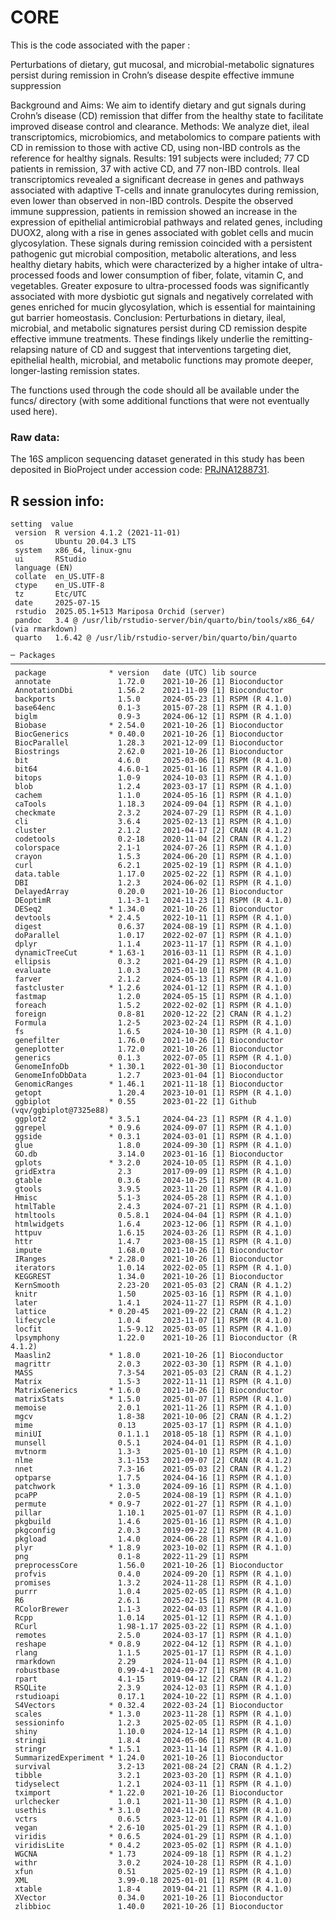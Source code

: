 # CORE

This is the code associated with the paper : 

Perturbations of dietary, gut mucosal, and microbial-metabolic signatures persist during remission in Crohn’s disease despite effective immune suppression


Background and Aims: We aim to identify dietary and gut signals during Crohn’s disease (CD) remission that differ from the healthy state to facilitate improved disease control and clearance.
Methods: We analyze diet, ileal transcriptomics, microbiomics, and metabolomics to compare patients with CD in remission to those with active CD, using non-IBD controls as the reference for healthy signals.
Results: 191 subjects were included; 77 CD patients in remission, 37 with active CD, and 77 non-IBD controls. Ileal transcriptomics revealed a significant decrease in genes and pathways associated with adaptive T-cells and innate granulocytes during remission, even lower than observed in non-IBD controls.  Despite the observed immune suppression, patients in remission showed an increase in the expression of epithelial antimicrobial pathways and related genes, including DUOX2, along with a rise in genes associated with goblet cells and mucin glycosylation. These signals during remission coincided with a persistent pathogenic gut microbial composition, metabolic alterations, and less healthy dietary habits, which were characterized by a higher intake of ultra-processed foods and lower consumption of fiber, folate, vitamin C, and vegetables. Greater exposure to ultra-processed foods was significantly associated with more dysbiotic gut signals and negatively correlated with genes enriched for mucin glycosylation, which is essential for maintaining gut barrier homeostasis.
Conclusion: Perturbations in dietary, ileal, microbial, and metabolic signatures persist during CD remission despite effective immune treatments. These findings likely underlie the remitting-relapsing nature of CD and suggest that interventions targeting diet, epithelial health, microbial, and metabolic functions may promote deeper, longer-lasting remission states.
 


The functions used through the code should all be available under the funcs/ directory (with some additional functions that were not eventually used here).  


### Raw data:

The 16S amplicon sequencing dataset generated in this study has been deposited in BioProject under accession code: [PRJNA1288731](https://www.ncbi.nlm.nih.gov/bioproject/PRJNA1288731).


## R session info:
```
setting  value
 version  R version 4.1.2 (2021-11-01)
 os       Ubuntu 20.04.3 LTS
 system   x86_64, linux-gnu
 ui       RStudio
 language (EN)
 collate  en_US.UTF-8
 ctype    en_US.UTF-8
 tz       Etc/UTC
 date     2025-07-15
 rstudio  2025.05.1+513 Mariposa Orchid (server)
 pandoc   3.4 @ /usr/lib/rstudio-server/bin/quarto/bin/tools/x86_64/ (via rmarkdown)
 quarto   1.6.42 @ /usr/lib/rstudio-server/bin/quarto/bin/quarto

─ Packages ────────────────────────────────────────────────────────────────────────────
 package              * version   date (UTC) lib source
 annotate               1.72.0    2021-10-26 [1] Bioconductor
 AnnotationDbi          1.56.2    2021-11-09 [1] Bioconductor
 backports              1.5.0     2024-05-23 [1] RSPM (R 4.1.0)
 base64enc              0.1-3     2015-07-28 [1] RSPM (R 4.1.0)
 biglm                  0.9-3     2024-06-12 [1] RSPM (R 4.1.0)
 Biobase              * 2.54.0    2021-10-26 [1] Bioconductor
 BiocGenerics         * 0.40.0    2021-10-26 [1] Bioconductor
 BiocParallel           1.28.3    2021-12-09 [1] Bioconductor
 Biostrings             2.62.0    2021-10-26 [1] Bioconductor
 bit                    4.6.0     2025-03-06 [1] RSPM (R 4.1.0)
 bit64                  4.6.0-1   2025-01-16 [1] RSPM (R 4.1.0)
 bitops                 1.0-9     2024-10-03 [1] RSPM (R 4.1.0)
 blob                   1.2.4     2023-03-17 [1] RSPM (R 4.1.0)
 cachem                 1.1.0     2024-05-16 [1] RSPM (R 4.1.0)
 caTools                1.18.3    2024-09-04 [1] RSPM (R 4.1.0)
 checkmate              2.3.2     2024-07-29 [1] RSPM (R 4.1.0)
 cli                    3.6.4     2025-02-13 [1] RSPM (R 4.1.0)
 cluster                2.1.2     2021-04-17 [2] CRAN (R 4.1.2)
 codetools              0.2-18    2020-11-04 [2] CRAN (R 4.1.2)
 colorspace             2.1-1     2024-07-26 [1] RSPM (R 4.1.0)
 crayon                 1.5.3     2024-06-20 [1] RSPM (R 4.1.0)
 curl                   6.2.1     2025-02-19 [1] RSPM (R 4.1.0)
 data.table             1.17.0    2025-02-22 [1] RSPM (R 4.1.0)
 DBI                    1.2.3     2024-06-02 [1] RSPM (R 4.1.0)
 DelayedArray           0.20.0    2021-10-26 [1] Bioconductor
 DEoptimR               1.1-3-1   2024-11-23 [1] RSPM (R 4.1.0)
 DESeq2               * 1.34.0    2021-10-26 [1] Bioconductor
 devtools             * 2.4.5     2022-10-11 [1] RSPM (R 4.1.0)
 digest                 0.6.37    2024-08-19 [1] RSPM (R 4.1.0)
 doParallel             1.0.17    2022-02-07 [1] RSPM (R 4.1.0)
 dplyr                  1.1.4     2023-11-17 [1] RSPM (R 4.1.0)
 dynamicTreeCut       * 1.63-1    2016-03-11 [1] RSPM (R 4.1.0)
 ellipsis               0.3.2     2021-04-29 [1] RSPM (R 4.1.0)
 evaluate               1.0.3     2025-01-10 [1] RSPM (R 4.1.0)
 farver                 2.1.2     2024-05-13 [1] RSPM (R 4.1.0)
 fastcluster          * 1.2.6     2024-01-12 [1] RSPM (R 4.1.0)
 fastmap                1.2.0     2024-05-15 [1] RSPM (R 4.1.0)
 foreach                1.5.2     2022-02-02 [1] RSPM (R 4.1.0)
 foreign                0.8-81    2020-12-22 [2] CRAN (R 4.1.2)
 Formula                1.2-5     2023-02-24 [1] RSPM (R 4.1.0)
 fs                     1.6.5     2024-10-30 [1] RSPM (R 4.1.0)
 genefilter             1.76.0    2021-10-26 [1] Bioconductor
 geneplotter            1.72.0    2021-10-26 [1] Bioconductor
 generics               0.1.3     2022-07-05 [1] RSPM (R 4.1.0)
 GenomeInfoDb         * 1.30.1    2022-01-30 [1] Bioconductor
 GenomeInfoDbData       1.2.7     2023-01-04 [1] Bioconductor
 GenomicRanges        * 1.46.1    2021-11-18 [1] Bioconductor
 getopt                 1.20.4    2023-10-01 [1] RSPM (R 4.1.0)
 ggbiplot             * 0.55      2023-01-22 [1] Github (vqv/ggbiplot@7325e88)
 ggplot2              * 3.5.1     2024-04-23 [1] RSPM (R 4.1.0)
 ggrepel              * 0.9.6     2024-09-07 [1] RSPM (R 4.1.0)
 ggside               * 0.3.1     2024-03-01 [1] RSPM (R 4.1.0)
 glue                   1.8.0     2024-09-30 [1] RSPM (R 4.1.0)
 GO.db                  3.14.0    2023-01-16 [1] Bioconductor
 gplots               * 3.2.0     2024-10-05 [1] RSPM (R 4.1.0)
 gridExtra              2.3       2017-09-09 [1] RSPM (R 4.1.0)
 gtable                 0.3.6     2024-10-25 [1] RSPM (R 4.1.0)
 gtools                 3.9.5     2023-11-20 [1] RSPM (R 4.1.0)
 Hmisc                  5.1-3     2024-05-28 [1] RSPM (R 4.1.0)
 htmlTable              2.4.3     2024-07-21 [1] RSPM (R 4.1.0)
 htmltools              0.5.8.1   2024-04-04 [1] RSPM (R 4.1.0)
 htmlwidgets            1.6.4     2023-12-06 [1] RSPM (R 4.1.0)
 httpuv                 1.6.15    2024-03-26 [1] RSPM (R 4.1.0)
 httr                   1.4.7     2023-08-15 [1] RSPM (R 4.1.0)
 impute                 1.68.0    2021-10-26 [1] Bioconductor
 IRanges              * 2.28.0    2021-10-26 [1] Bioconductor
 iterators              1.0.14    2022-02-05 [1] RSPM (R 4.1.0)
 KEGGREST               1.34.0    2021-10-26 [1] Bioconductor
 KernSmooth             2.23-20   2021-05-03 [2] CRAN (R 4.1.2)
 knitr                  1.50      2025-03-16 [1] RSPM (R 4.1.0)
 later                  1.4.1     2024-11-27 [1] RSPM (R 4.1.0)
 lattice              * 0.20-45   2021-09-22 [2] CRAN (R 4.1.2)
 lifecycle              1.0.4     2023-11-07 [1] RSPM (R 4.1.0)
 locfit                 1.5-9.12  2025-03-05 [1] RSPM (R 4.1.0)
 lpsymphony             1.22.0    2021-10-26 [1] Bioconductor (R 4.1.2)
 Maaslin2             * 1.8.0     2021-10-26 [1] Bioconductor
 magrittr               2.0.3     2022-03-30 [1] RSPM (R 4.1.0)
 MASS                   7.3-54    2021-05-03 [2] CRAN (R 4.1.2)
 Matrix                 1.5-3     2022-11-11 [1] RSPM (R 4.1.0)
 MatrixGenerics       * 1.6.0     2021-10-26 [1] Bioconductor
 matrixStats          * 1.5.0     2025-01-07 [1] RSPM (R 4.1.0)
 memoise                2.0.1     2021-11-26 [1] RSPM (R 4.1.0)
 mgcv                   1.8-38    2021-10-06 [2] CRAN (R 4.1.2)
 mime                   0.13      2025-03-17 [1] RSPM (R 4.1.0)
 miniUI                 0.1.1.1   2018-05-18 [1] RSPM (R 4.1.0)
 munsell                0.5.1     2024-04-01 [1] RSPM (R 4.1.0)
 mvtnorm                1.3-3     2025-01-10 [1] RSPM (R 4.1.0)
 nlme                   3.1-153   2021-09-07 [2] CRAN (R 4.1.2)
 nnet                   7.3-16    2021-05-03 [2] CRAN (R 4.1.2)
 optparse               1.7.5     2024-04-16 [1] RSPM (R 4.1.0)
 patchwork            * 1.3.0     2024-09-16 [1] RSPM (R 4.1.0)
 pcaPP                  2.0-5     2024-08-19 [1] RSPM (R 4.1.0)
 permute              * 0.9-7     2022-01-27 [1] RSPM (R 4.1.0)
 pillar                 1.10.1    2025-01-07 [1] RSPM (R 4.1.0)
 pkgbuild               1.4.6     2025-01-16 [1] RSPM (R 4.1.0)
 pkgconfig              2.0.3     2019-09-22 [1] RSPM (R 4.1.0)
 pkgload                1.4.0     2024-06-28 [1] RSPM (R 4.1.0)
 plyr                 * 1.8.9     2023-10-02 [1] RSPM (R 4.1.0)
 png                    0.1-8     2022-11-29 [1] RSPM
 preprocessCore         1.56.0    2021-10-26 [1] Bioconductor
 profvis                0.4.0     2024-09-20 [1] RSPM (R 4.1.0)
 promises               1.3.2     2024-11-28 [1] RSPM (R 4.1.0)
 purrr                  1.0.4     2025-02-05 [1] RSPM (R 4.1.0)
 R6                     2.6.1     2025-02-15 [1] RSPM (R 4.1.0)
 RColorBrewer           1.1-3     2022-04-03 [1] RSPM (R 4.1.0)
 Rcpp                   1.0.14    2025-01-12 [1] RSPM (R 4.1.0)
 RCurl                  1.98-1.17 2025-03-22 [1] RSPM (R 4.1.0)
 remotes                2.5.0     2024-03-17 [1] RSPM (R 4.1.0)
 reshape              * 0.8.9     2022-04-12 [1] RSPM (R 4.1.0)
 rlang                  1.1.5     2025-01-17 [1] RSPM (R 4.1.0)
 rmarkdown              2.29      2024-11-04 [1] RSPM (R 4.1.0)
 robustbase             0.99-4-1  2024-09-27 [1] RSPM (R 4.1.0)
 rpart                  4.1-15    2019-04-12 [2] CRAN (R 4.1.2)
 RSQLite                2.3.9     2024-12-03 [1] RSPM (R 4.1.0)
 rstudioapi             0.17.1    2024-10-22 [1] RSPM (R 4.1.0)
 S4Vectors            * 0.32.4    2022-03-24 [1] Bioconductor
 scales               * 1.3.0     2023-11-28 [1] RSPM (R 4.1.0)
 sessioninfo            1.2.3     2025-02-05 [1] RSPM (R 4.1.0)
 shiny                  1.10.0    2024-12-14 [1] RSPM (R 4.1.0)
 stringi                1.8.4     2024-05-06 [1] RSPM (R 4.1.0)
 stringr              * 1.5.1     2023-11-14 [1] RSPM (R 4.1.0)
 SummarizedExperiment * 1.24.0    2021-10-26 [1] Bioconductor
 survival               3.2-13    2021-08-24 [2] CRAN (R 4.1.2)
 tibble                 3.2.1     2023-03-20 [1] RSPM (R 4.1.0)
 tidyselect             1.2.1     2024-03-11 [1] RSPM (R 4.1.0)
 tximport             * 1.22.0    2021-10-26 [1] Bioconductor
 urlchecker             1.0.1     2021-11-30 [1] RSPM (R 4.1.0)
 usethis              * 3.1.0     2024-11-26 [1] RSPM (R 4.1.0)
 vctrs                  0.6.5     2023-12-01 [1] RSPM (R 4.1.0)
 vegan                * 2.6-10    2025-01-29 [1] RSPM (R 4.1.0)
 viridis              * 0.6.5     2024-01-29 [1] RSPM (R 4.1.0)
 viridisLite          * 0.4.2     2023-05-02 [1] RSPM (R 4.1.0)
 WGCNA                * 1.73      2024-09-18 [1] RSPM (R 4.1.2)
 withr                  3.0.2     2024-10-28 [1] RSPM (R 4.1.0)
 xfun                   0.51      2025-02-19 [1] RSPM (R 4.1.0)
 XML                    3.99-0.18 2025-01-01 [1] RSPM (R 4.1.0)
 xtable                 1.8-4     2019-04-21 [1] RSPM (R 4.1.0)
 XVector                0.34.0    2021-10-26 [1] Bioconductor
 zlibbioc               1.40.0    2021-10-26 [1] Bioconductor
```


